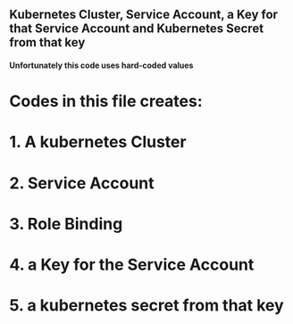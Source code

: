 

##        Kubernetes Cluster, Service Account, a Key for that Service Account and Kubernetes Secret from that key

#### Unfortunately this code uses hard-coded values


# Codes in this file creates:
# 1. A kubernetes Cluster
# 2. Service Account
# 3. Role Binding
# 4. a Key for the Service Account
# 5. a kubernetes secret from that key


